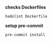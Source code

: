 **checks Dockerfiles**
```
hadolint Dockerfile
```
**setup pre-commit** 
```
pre-commit install
```

